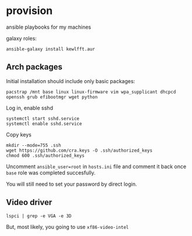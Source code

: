# provision
ansible playbooks for my machines

galaxy roles:
```
ansible-galaxy install kewlfft.aur
```

## Arch packages 

Initial installation should include only basic packages:

```
pacstrap /mnt base linux linux-firmware vim wpa_supplicant dhcpcd openssh grub efibootmgr wget python
```

Log in, enable sshd
```
systemctl start sshd.service
systemctl enable sshd.service
```

Copy keys

```
mkdir --mode=755 .ssh
wget https://github.com/cra.keys -O .ssh/authorized_keys
chmod 600 .ssh/authorized_keys
```

Uncomment `ansible_user=root` in `hosts.ini` file and comment it back once `base` role was completed succesfully.

You will still need to set your password by direct login.

## Video driver

```
lspci | grep -e VGA -e 3D
```

But, most likely, you going to use `xf86-video-intel`